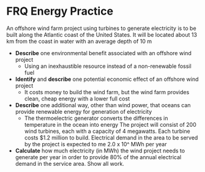 # FRQ Energy Practice

An offshore wind farm project using turbines to generate electricity is to be built along the Atlantic coast of the United States. It will be located about 13 km from the coast in water with an average depth of 10 m
- **Describe** one environmental benefit associated with an offshore wind project
	- Using an inexhaustible resource instead of a non-renewable fossil fuel
- **Identify** and **describe** one potential economic effect of an offshore wind project
	- It costs money to build the wind farm, but the wind farm provides clean, cheap energy with a lower full cost
- **Describe** one additional way,  other than wind power, that oceans can provide renewable energy for generation of electricity
	- The thermoelectric generator converts the differences in temperature in the ocean into energy
The project will consist of 200 wind turbines, each with a capacity of 4 megawatts. Each turbine costs $1.2 million to build. Electrical demand in the area to be served by the project is expected to me 2.0 x 10^ MWh per year
- **Calculate** how much electricity (in MWh) the wind project needs to generate per year in order to provide 80% of the annual electrical demand in the service  area. Show all work.
